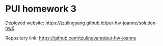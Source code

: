 # PUI homework 3

Deployed website: https://tzulingyang.github.io/pui-hw-joanne/solution-hw6

Repository link: https://github.com/tzulingyang/pui-hw-joanne
